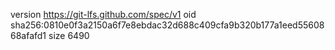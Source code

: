 version https://git-lfs.github.com/spec/v1
oid sha256:0810e0f3a2150a6f7e8ebdac32d688c409cfa9b320b177a1eed5560868afafd1
size 6490
